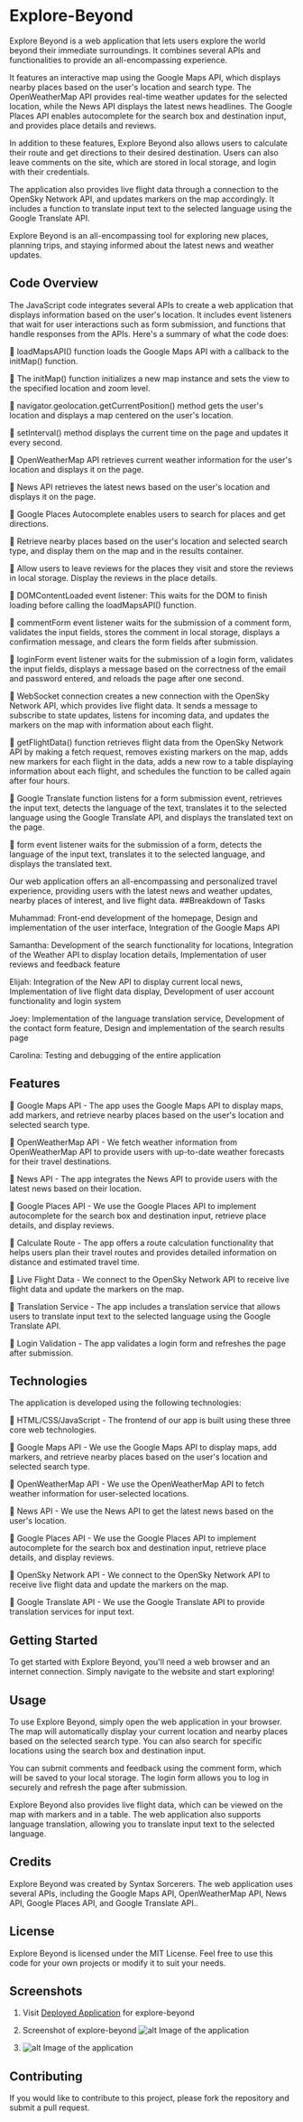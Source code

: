 # Explore-Beyond

Explore Beyond is a web application that lets users explore the world beyond their immediate surroundings. It combines several APIs and functionalities to provide an all-encompassing experience.

It features an interactive map using the Google Maps API, which displays nearby places based on the user's location and search type. The OpenWeatherMap API provides real-time weather updates for the selected location, while the News API displays the latest news headlines. The Google Places API enables autocomplete for the search box and destination input, and provides place details and reviews.

In addition to these features, Explore Beyond also allows users to calculate their route and get directions to their desired destination. Users can also leave comments on the site, which are stored in local storage, and login with their credentials.

The application also provides live flight data through a connection to the OpenSky Network API, and updates markers on the map accordingly. It includes a function to translate input text to the selected language using the Google Translate API.

Explore Beyond is an all-encompassing tool for exploring new places, planning trips, and staying informed about the latest news and weather updates.
## Code Overview

The JavaScript code integrates several APIs to create a web application that displays information based on the user's location. It includes event listeners that wait for user interactions such as form submission, and functions that handle responses from the APIs. Here's a summary of what the code does:

   loadMapsAPI() function loads the Google Maps API with a callback to the initMap() function.

   The initMap() function initializes a new map instance and sets the view to the specified location and zoom level.

   navigator.geolocation.getCurrentPosition() method gets the user's location and displays a map centered on the user's location.

   setInterval() method displays the current time on the page and updates it every second.

   OpenWeatherMap API retrieves current weather information for the user's location and displays it on the page.

   News API retrieves the latest news based on the user's location and displays it on the page.

   Google Places Autocomplete enables users to search for places and get directions.

   Retrieve nearby places based on the user's location and selected search type, and display them on the map and in the results container.

   Allow users to leave reviews for the places they visit and store the reviews in local storage. Display the reviews in the place details.

   DOMContentLoaded event listener: This waits for the DOM to finish loading before calling the loadMapsAPI() function.

   commentForm event listener waits for the submission of a comment form, validates the input fields, stores the comment in local storage, displays a confirmation message, and clears the form fields after submission.

   loginForm event listener waits for the submission of a login form, validates the input fields, displays a message based on the correctness of the email and password entered, and reloads the page after one second.

   WebSocket connection creates a new connection with the OpenSky Network API, which provides live flight data. It sends a message to subscribe to state updates, listens for incoming data, and updates the markers on the map with information about each flight.

   getFlightData() function retrieves flight data from the OpenSky Network API by making a fetch request, removes existing markers on the map, adds new markers for each flight in the data, adds a new row to a table displaying information about each flight, and schedules the function to be called again after four hours.

   Google Translate function listens for a form submission event, retrieves the input text, detects the language of the text, translates it to the selected language using the Google Translate API, and displays the translated text on the page.

   form event listener waits for the submission of a form, detects the language of the input text, translates it to the selected language, and displays the translated text.

Our web application offers an all-encompassing and personalized travel experience, providing users with the latest news and weather updates, nearby places of interest, and live flight data.
##Breakdown of Tasks

Muhammad: Front-end development of the homepage, Design and implementation of the user interface, Integration of the Google Maps API

Samantha: Development of the search functionality for locations, Integration of the Weather API to display location details, Implementation of user reviews and feedback feature

Elijah: Integration of the New API to display current local news, Implementation of live flight data display, Development of user account functionality and login system

Joey: Implementation of the language translation service, Development of the contact form feature, Design and implementation of the search results page

Carolina: Testing and debugging of the entire application

## Features

   Google Maps API - The app uses the Google Maps API to display maps, add markers, and retrieve nearby places based on the user's location and selected search type.

   OpenWeatherMap API - We fetch weather information from OpenWeatherMap API to provide users with up-to-date weather forecasts for their travel destinations.

   News API - The app integrates the News API to provide users with the latest news based on their location.

   Google Places API - We use the Google Places API to implement autocomplete for the search box and destination input, retrieve place details, and display reviews.

   Calculate Route - The app offers a route calculation functionality that helps users plan their travel routes and provides detailed information on distance and estimated travel time.

   Live Flight Data - We connect to the OpenSky Network API to receive live flight data and update the markers on the map.

   Translation Service - The app includes a translation service that allows users to translate input text to the selected language using the Google Translate API.

   Login Validation - The app validates a login form and refreshes the page after submission.

## Technologies

The application is developed using the following technologies:

   HTML/CSS/JavaScript - The frontend of our app is built using these three core web technologies.

   Google Maps API - We use the Google Maps API to display maps, add markers, and retrieve nearby places based on the user's location and selected search type.

   OpenWeatherMap API - We use the OpenWeatherMap API to fetch weather information for user-selected locations.

   News API - We use the News API to get the latest news based on the user's location.

   Google Places API - We use the Google Places API to implement autocomplete for the search box and destination input, retrieve place details, and display reviews.

   OpenSky Network API - We connect to the OpenSky Network API to receive live flight data and update the markers on the map.

   Google Translate API - We use the Google Translate API to provide translation services for input text.

## Getting Started

To get started with Explore Beyond, you'll need a web browser and an internet connection. Simply navigate to the website and start exploring!

## Usage

To use Explore Beyond, simply open the web application in your browser. The map will automatically display your current location and nearby places based on the selected search type. You can also search for specific locations using the search box and destination input.

You can submit comments and feedback using the comment form, which will be saved to your local storage. The login form allows you to log in securely and refresh the page after submission.

Explore Beyond also provides live flight data, which can be viewed on the map with markers and in a table. The web application also supports language translation, allowing you to translate input text to the selected language.

## Credits

Explore Beyond was created by Syntax Sorcerers. The web application uses several APIs, including the Google Maps API, OpenWeatherMap API, News API, Google Places API, and Google Translate API..

## License

Explore Beyond is licensed under the MIT License. Feel free to use this code for your own projects or modify it to suit your needs.

## Screenshots

1.  Visit [Deployed Application](https://github.com/knudsam/explore-nearby/) for explore-beyond

2.  Screenshot of explore-beyond ![alt Image of the application](https://github.com/knudsam/explore-nearby/blob/main/assets/images/main.png)

3.  ![alt Image of the application](https://github.com/knudsam/explore-nearby/blob/main/assets/images/middle.png)

## Contributing

If you would like to contribute to this project, please fork the repository and submit a pull request.
